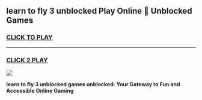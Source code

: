 
## learn to fly 3 unblocked Play Online 👋 Unblocked Games
<h3>
<a href="https://premium.freeplayer.one?title=learn_to_fly_3_unblocked&ref=19F">CLICK TO PLAY</a></h3>
<hr>

<h3>
<a href="https://premium.freeplayer.one?title=learn_to_fly_3_unblocked&ref=19F">CLICK 2 PLAY</a>
  
</h3>

<a href="https://premium.freeplayer.one?title=learn_to_fly_3_unblocked&ref=19F"><img src="https://clearcache.store/games.png"></a>


**learn to fly 3 unblocked games unblocked: Your Gateway to Fun and Accessible Online Gaming**
